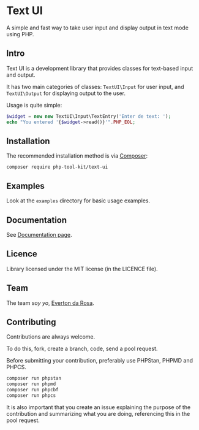 # Text UI
A simple and fast way to take user input and display output in text mode using PHP.

## Intro

Text UI is a development library that provides classes for text-based input and output.

It has two main categories of classes: `TextUI\Input` for user input, and 
`TextUI\Output` for displaying output to the user.

Usage is quite simple:

```php
$widget = new new TextUI\Input\TextEntry('Enter de text: ');
echo "You entered '{$widget->read()}'".PHP_EOL;
```


## Installation

The recommended installation method is via [Composer](https://getcomposer.org/):

`composer require php-tool-kit/text-ui`

## Examples

Look at the `examples` directory for basic usage examples.

## Documentation

See [Documentation page](https://php-tool-kit.github.io/text-ui/html/index.html).

## Licence

Library licensed under the MIT license (in the LICENCE file).


## Team

The team *soy yo*, [Everton da Rosa](https://everton3x@gmail.com).


## Contributing

Contributions are always welcome.

To do this, fork, create a branch, code, send a pool request.

Before submitting your contribution, preferably use PHPStan, PHPMD and PHPCS.

```sh
composer run phpstan
composer run phpmd
composer run phpcbf
composer run phpcs
```

It is also important that you create an issue explaining the purpose of the 
contribution and summarizing what you are doing, referencing this in the pool request.